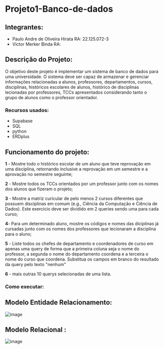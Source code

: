 # Projeto1-Banco-de-dados

## Integrantes:
-  Paulo Andre de Oliveira Hirata RA: 22.125.072-3
-  Victor Merker Binda RA:

## Descrição do Projeto:
O objetivo deste projeto é implementar um sistema de banco de dados para uma universidade. O sistema deve ser capaz de armazenar e gerenciar informações relacionadas a alunos, professores, departamentos, cursos, disciplinas, históricos escolares de alunos, histórico de disciplinas lecionadas por professores, TCCs apresentados considerando tanto o grupo de alunos como o professor orientador.

### Recursos usados:
- Supabase
- SQL
- python
- ERDplus

## Funcionamento do projeto:
**1** - Mostre todo o histórico escolar de um aluno que teve reprovação em uma disciplina, retornando inclusive a reprovação em um semestre e a aprovação no semestre seguinte;

**2** - Mostre todos os TCCs orientados por um professor junto com os nomes dos alunos que fizeram o projeto;

**3** - Mostre a matriz curicular de pelo menos 2 cursos diferentes que possuem disciplinas em comum (e.g., Ciência da Computação e Ciência de Dados). Este exercício deve ser dividido em 2 queries sendo uma para cada curso;

**4**- Para um determinado aluno, mostre os códigos e nomes das diciplinas já cursadas junto com os nomes dos professores que lecionaram a disciplina para o aluno;

**5** - Liste todos os chefes de departamento e coordenadores de curso em apenas uma query de forma que a primeira coluna seja o nome do professor, a segunda o nome do departamento coordena e a terceira o nome do curso que coordena. Substitua os campos em branco do 
resultado da query pelo texto "nenhum"

**6** - mais outras 10 querys selecionadas de uma lista.

### Como executar:


##  Modelo Entidade Relacionamento:
![image](https://github.com/user-attachments/assets/20c00a10-0366-433b-8c63-87239ad72c96)

##  Modelo Relacional :
![image](https://github.com/user-attachments/assets/64178ba5-f44d-4180-b06c-e7a420d2d982)



